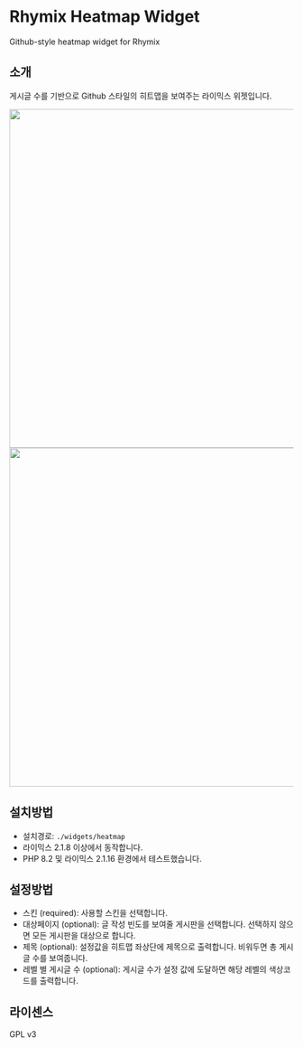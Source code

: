 # Rhymix Heatmap Widget
Github-style heatmap widget for Rhymix

## 소개
게시글 수를 기반으로 Github 스타일의 히트맵을 보여주는 라이믹스 위젯입니다. 

<img src="https://github.com/user-attachments/assets/baaf2ea5-845d-4bb1-844b-212ff3da2728" width="600">
<img src="https://github.com/user-attachments/assets/25fdc25a-acab-4e4a-9737-e9c7dde11405" width="600">

## 설치방법
* 설치경로: `./widgets/heatmap`
* 라이믹스 2.1.8 이상에서 동작합니다.
* PHP 8.2 및 라이믹스 2.1.16 환경에서 테스트했습니다.

## 설정방법
* 스킨 (required): 사용할 스킨을 선택합니다. 
* 대상페이지 (optional): 글 작성 빈도를 보여줄 게시판을 선택합니다. 선택하지 않으면 모든 게시판을 대상으로 합니다.
* 제목 (optional): 설정값을 히트맵 좌상단에 제목으로 출력합니다. 비워두면 총 게시글 수를 보여줍니다. 
* 레벨 별 게시글 수 (optional): 게시글 수가 설정 값에 도달하면 해당 레벨의 색상코드를 출력합니다.

## 라이센스
GPL v3
